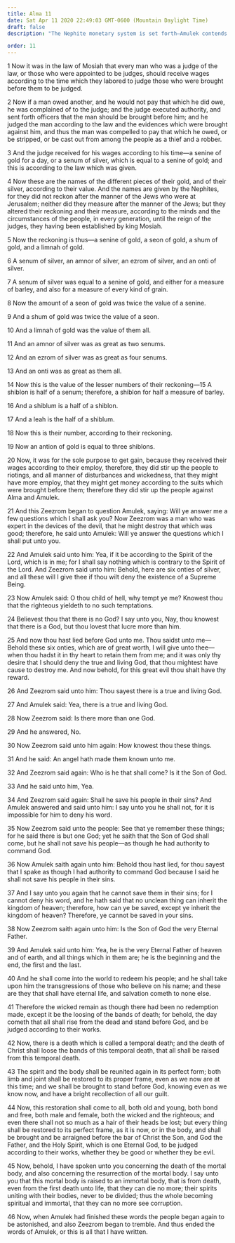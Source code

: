 ```yaml
---
title: Alma 11
date: Sat Apr 11 2020 22:49:03 GMT-0600 (Mountain Daylight Time)
draft: false
description: "The Nephite monetary system is set forth—Amulek contends with Zeezrom—Christ will not save people in their sins—Only those who inherit the kingdom of heaven are saved—All men will rise in immortality—There is no death after the Resurrection. About 82 B.C."

order: 11
---
```

    
1 Now it was in the law of Mosiah that every man who was a judge of the law, or those who were appointed to be judges, should receive wages according to the time which they labored to judge those who were brought before them to be judged.

2 Now if a man owed another, and he would not pay that which he did owe, he was complained of to the judge; and the judge executed authority, and sent forth officers that the man should be brought before him; and he judged the man according to the law and the evidences which were brought against him, and thus the man was compelled to pay that which he owed, or be stripped, or be cast out from among the people as a thief and a robber.

3 And the judge received for his wages according to his time—a senine of gold for a day, or a senum of silver, which is equal to a senine of gold; and this is according to the law which was given.

4 Now these are the names of the different pieces of their gold, and of their silver, according to their value. And the names are given by the Nephites, for they did not reckon after the manner of the Jews who were at Jerusalem; neither did they measure after the manner of the Jews; but they altered their reckoning and their measure, according to the minds and the circumstances of the people, in every generation, until the reign of the judges, they having been established by king Mosiah.

5 Now the reckoning is thus—a senine of gold, a seon of gold, a shum of gold, and a limnah of gold.

6 A senum of silver, an amnor of silver, an ezrom of silver, and an onti of silver.

7 A senum of silver was equal to a senine of gold, and either for a measure of barley, and also for a measure of every kind of grain.

8 Now the amount of a seon of gold was twice the value of a senine.

9 And a shum of gold was twice the value of a seon.

10 And a limnah of gold was the value of them all.

11 And an amnor of silver was as great as two senums.

12 And an ezrom of silver was as great as four senums.

13 And an onti was as great as them all.

14 Now this is the value of the lesser numbers of their reckoning—15 A shiblon is half of a senum; therefore, a shiblon for half a measure of barley.

16 And a shiblum is a half of a shiblon.

17 And a leah is the half of a shiblum.

18 Now this is their number, according to their reckoning.

19 Now an antion of gold is equal to three shiblons.

20 Now, it was for the sole purpose to get gain, because they received their wages according to their employ, therefore, they did stir up the people to riotings, and all manner of disturbances and wickedness, that they might have more employ, that they might get money according to the suits which were brought before them; therefore they did stir up the people against Alma and Amulek.

21 And this Zeezrom began to question Amulek, saying: Will ye answer me a few questions which I shall ask you? Now Zeezrom was a man who was expert in the devices of the devil, that he might destroy that which was good; therefore, he said unto Amulek: Will ye answer the questions which I shall put unto you.

22 And Amulek said unto him: Yea, if it be according to the Spirit of the Lord, which is in me; for I shall say nothing which is contrary to the Spirit of the Lord. And Zeezrom said unto him: Behold, here are six onties of silver, and all these will I give thee if thou wilt deny the existence of a Supreme Being.

23 Now Amulek said: O thou child of hell, why tempt ye me? Knowest thou that the righteous yieldeth to no such temptations.

24 Believest thou that there is no God? I say unto you, Nay, thou knowest that there is a God, but thou lovest that lucre more than him.

25 And now thou hast lied before God unto me. Thou saidst unto me—Behold these six onties, which are of great worth, I will give unto thee—when thou hadst it in thy heart to retain them from me; and it was only thy desire that I should deny the true and living God, that thou mightest have cause to destroy me. And now behold, for this great evil thou shalt have thy reward.

26 And Zeezrom said unto him: Thou sayest there is a true and living God.

27 And Amulek said: Yea, there is a true and living God.

28 Now Zeezrom said: Is there more than one God.

29 And he answered, No.

30 Now Zeezrom said unto him again: How knowest thou these things.

31 And he said: An angel hath made them known unto me.

32 And Zeezrom said again: Who is he that shall come? Is it the Son of God.

33 And he said unto him, Yea.

34 And Zeezrom said again: Shall he save his people in their sins? And Amulek answered and said unto him: I say unto you he shall not, for it is impossible for him to deny his word.

35 Now Zeezrom said unto the people: See that ye remember these things; for he said there is but one God; yet he saith that the Son of God shall come, but he shall not save his people—as though he had authority to command God.

36 Now Amulek saith again unto him: Behold thou hast lied, for thou sayest that I spake as though I had authority to command God because I said he shall not save his people in their sins.

37 And I say unto you again that he cannot save them in their sins; for I cannot deny his word, and he hath said that no unclean thing can inherit the kingdom of heaven; therefore, how can ye be saved, except ye inherit the kingdom of heaven? Therefore, ye cannot be saved in your sins.

38 Now Zeezrom saith again unto him: Is the Son of God the very Eternal Father.

39 And Amulek said unto him: Yea, he is the very Eternal Father of heaven and of earth, and all things which in them are; he is the beginning and the end, the first and the last.

40 And he shall come into the world to redeem his people; and he shall take upon him the transgressions of those who believe on his name; and these are they that shall have eternal life, and salvation cometh to none else.

41 Therefore the wicked remain as though there had been no redemption made, except it be the loosing of the bands of death; for behold, the day cometh that all shall rise from the dead and stand before God, and be judged according to their works.

42 Now, there is a death which is called a temporal death; and the death of Christ shall loose the bands of this temporal death, that all shall be raised from this temporal death.

43 The spirit and the body shall be reunited again in its perfect form; both limb and joint shall be restored to its proper frame, even as we now are at this time; and we shall be brought to stand before God, knowing even as we know now, and have a bright recollection of all our guilt.

44 Now, this restoration shall come to all, both old and young, both bond and free, both male and female, both the wicked and the righteous; and even there shall not so much as a hair of their heads be lost; but every thing shall be restored to its perfect frame, as it is now, or in the body, and shall be brought and be arraigned before the bar of Christ the Son, and God the Father, and the Holy Spirit, which is one Eternal God, to be judged according to their works, whether they be good or whether they be evil.

45 Now, behold, I have spoken unto you concerning the death of the mortal body, and also concerning the resurrection of the mortal body. I say unto you that this mortal body is raised to an immortal body, that is from death, even from the first death unto life, that they can die no more; their spirits uniting with their bodies, never to be divided; thus the whole becoming spiritual and immortal, that they can no more see corruption.

46 Now, when Amulek had finished these words the people began again to be astonished, and also Zeezrom began to tremble. And thus ended the words of Amulek, or this is all that I have written.
